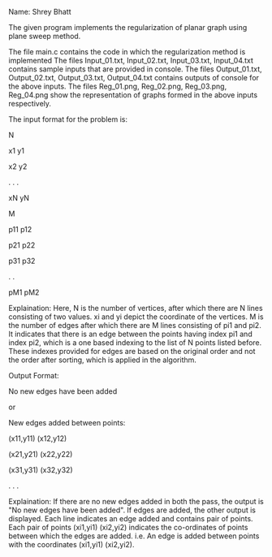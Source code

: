 Name: Shrey Bhatt

The given program implements the regularization of planar graph using plane sweep method.

The file main.c contains the code in which the regularization method is implemented
The files Input_01.txt, Input_02.txt, Input_03.txt, Input_04.txt contains sample inputs that are provided in console.
The files Output_01.txt, Output_02.txt, Output_03.txt, Output_04.txt contains outputs of console for the above inputs.
The files Reg_01.png, Reg_02.png, Reg_03.png, Reg_04.png show the representation of graphs formed in the above inputs respectively.

The input format for the problem is:

N

x1 y1

x2 y2

.
.
.

xN yN

M

p11 p12

p21 p22

p31 p32

.
.

pM1 pM2

Explaination: 
Here, N is the number of vertices, after which there are N lines consisting of two values.
xi and yi depict the coordinate of the vertices.
M is the number of edges after which there are M lines consisting of pi1 and pi2.
It indicates that there is an edge between the points having index pi1 and index pi2, which is a one based indexing to the list of N points listed before.
These indexes provided for edges are based on the original order and not the order after sorting, which is applied in the algorithm.

Output Format:

No new edges have been added

or

New edges added between points:

(x11,y11) (x12,y12)

(x21,y21) (x22,y22)

(x31,y31) (x32,y32)

.
.
.

Explaination: If there are no new edges added in both the pass, the output is "No new edges have been added".
If edges are added, the other output is displayed.
Each line indicates an edge added and contains pair of points.
Each pair of points (xi1,yi1) (xi2,yi2) indicates the co-ordinates of points between which the edges are added.
i.e. An edge is added between points with the coordinates (xi1,yi1) (xi2,yi2).
